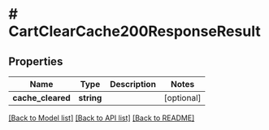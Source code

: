# # CartClearCache200ResponseResult

## Properties

Name | Type | Description | Notes
------------ | ------------- | ------------- | -------------
**cache_cleared** | **string** |  | [optional]

[[Back to Model list]](../../README.md#models) [[Back to API list]](../../README.md#endpoints) [[Back to README]](../../README.md)
